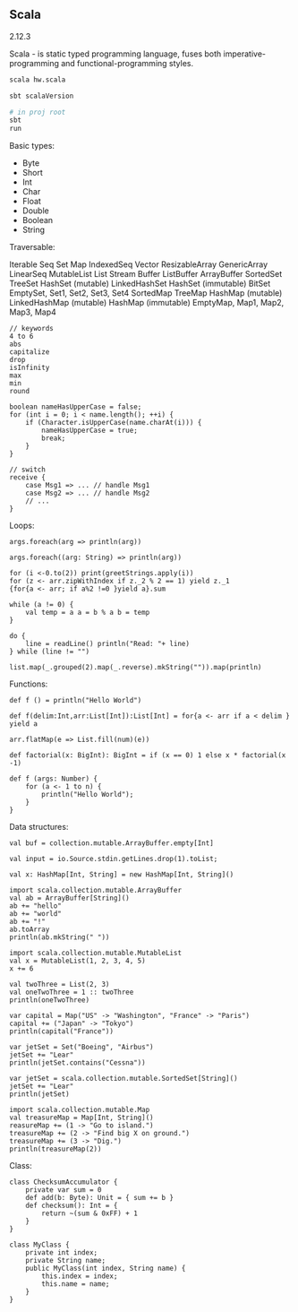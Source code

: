 Scala
-
2.12.3

Scala - is static typed programming language,
fuses both imperative-programming and functional-programming styles.

````sh
scala hw.scala

sbt scalaVersion

# in proj root
sbt
run
````

Basic types:

* Byte
* Short
* Int
* Char
* Float
* Double
* Boolean
* String


Traversable:

Iterable
  Seq
  Set
  Map
  IndexedSeq
  Vector
  ResizableArray
  GenericArray
  LinearSeq
  MutableList
  List
  Stream
  Buffer
  ListBuffer
  ArrayBuffer
  SortedSet
  TreeSet
  HashSet (mutable)
  LinkedHashSet
  HashSet (immutable)
  BitSet
  EmptySet,
  Set1, Set2, Set3, Set4
  SortedMap
  TreeMap
  HashMap (mutable)
  LinkedHashMap (mutable)
  HashMap (immutable)
  EmptyMap,
  Map1, Map2, Map3, Map4

````
// keywords
4 to 6 
abs
capitalize
drop
isInfinity
max
min
round

boolean nameHasUpperCase = false;
for (int i = 0; i < name.length(); ++i) {
    if (Character.isUpperCase(name.charAt(i))) {
        nameHasUpperCase = true;
        break;
    }
}

// switch
receive {
    case Msg1 => ... // handle Msg1
    case Msg2 => ... // handle Msg2
    // ...
}
````

Loops:

````
args.foreach(arg => println(arg))

args.foreach((arg: String) => println(arg))

for (i <-0.to(2)) print(greetStrings.apply(i))
for (z <- arr.zipWithIndex if z._2 % 2 == 1) yield z._1
{for{a <- arr; if a%2 !=0 }yield a}.sum

while (a != 0) {
    val temp = a a = b % a b = temp
}

do {
    line = readLine() println("Read: "+ line)
} while (line != "")

list.map(_.grouped(2).map(_.reverse).mkString("")).map(println)
````

Functions:

````
def f () = println("Hello World")

def f(delim:Int,arr:List[Int]):List[Int] = for{a <- arr if a < delim } yield a

arr.flatMap(e => List.fill(num)(e))

def factorial(x: BigInt): BigInt = if (x == 0) 1 else x * factorial(x -1)

def f (args: Number) {
    for (a <- 1 to n) {
        println("Hello World");
    }
}
````

Data structures:

````
val buf = collection.mutable.ArrayBuffer.empty[Int]

val input = io.Source.stdin.getLines.drop(1).toList;

val x: HashMap[Int, String] = new HashMap[Int, String]()

import scala.collection.mutable.ArrayBuffer
val ab = ArrayBuffer[String]()
ab += "hello"
ab += "world"
ab += "!"
ab.toArray
println(ab.mkString(" "))

import scala.collection.mutable.MutableList
val x = MutableList(1, 2, 3, 4, 5)
x += 6

val twoThree = List(2, 3)
val oneTwoThree = 1 :: twoThree
println(oneTwoThree)

var capital = Map("US" -> "Washington", "France" -> "Paris")
capital += ("Japan" -> "Tokyo")
println(capital("France"))

var jetSet = Set("Boeing", "Airbus")
jetSet += "Lear"
println(jetSet.contains("Cessna"))

var jetSet = scala.collection.mutable.SortedSet[String]()
jetSet += "Lear"
println(jetSet)

import scala.collection.mutable.Map
val treasureMap = Map[Int, String]() 
reasureMap += (1 -> "Go to island.")
treasureMap += (2 -> "Find big X on ground.")
treasureMap += (3 -> "Dig.")
println(treasureMap(2))
````

Class:

````
class ChecksumAccumulator {
    private var sum = 0
    def add(b: Byte): Unit = { sum += b }
    def checksum(): Int = {
        return ~(sum & 0xFF) + 1
    }
}

class MyClass {
    private int index;
    private String name;
    public MyClass(int index, String name) {
        this.index = index;
        this.name = name;
    }
}
````
